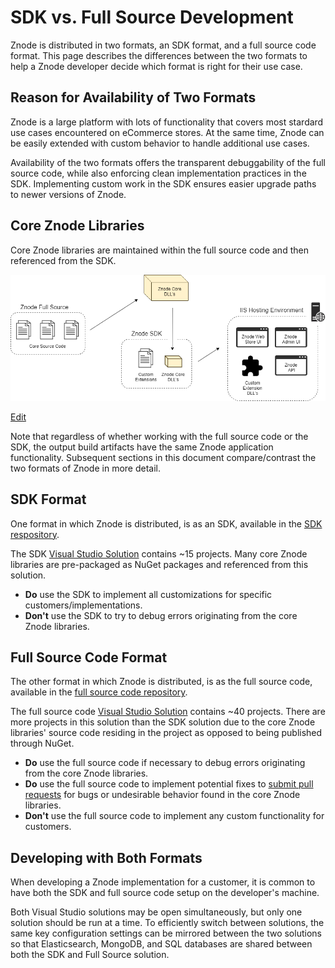 # SDK vs. Full Source Development

Znode is distributed in two formats, an SDK format, and a full source code format. This page describes the differences between the two formats to help a Znode developer decide which format is right for their use case.

## Reason for Availability of Two Formats

Znode is a large platform with lots of functionality that covers most stardard use cases encountered on eCommerce stores. At the same time, Znode can be easily extended with custom behavior to handle additional use cases.

Availability of the two formats offers the transparent debuggability of the full source code, while also enforcing clean implementation practices in the SDK. Implementing custom work in the SDK ensures easier upgrade paths to newer versions of Znode.

## Core Znode Libraries

Core Znode libraries are maintained within the full source code and then referenced from the SDK.

![Diagram](_assets/sdk-overview.png)

<a href="http://jgraph.github.io/drawio-github/edit-diagram.html?user=bsmith1310@gmail.com&org=amlacommerce&repo=znode-docs-test&path=docs/sdk-vs-full-source/_assets/sdk-overview.png" target="_blank">Edit</a>

Note that regardless of whether working with the full source code or the SDK, the output build artifacts have the same Znode application functionality. Subsequent sections in this document compare/contrast the two formats of Znode in more detail.

## SDK Format

One format in which Znode is distributed, is as an SDK, available in the [SDK respository](https://github.com/amlacommerce/znode).

The SDK [Visual Studio Solution](https://github.com/amlacommerce/znode/blob/master/ZnodeMultifront/Projects/Znode.Multifront.sln) contains ~15 projects. Many core Znode libraries are pre-packaged as NuGet packages and referenced from this solution.

* **Do** use the SDK to implement all customizations for specific customers/implementations.
* **Don't** use the SDK to try to debug errors originating from the core Znode libraries.

## Full Source Code Format

The other format in which Znode is distributed, is as the full source code, available in the [full source code repository](https://github.com/amlacommerce/znode-source).

The full source code [Visual Studio Solution](https://github.com/amlacommerce/znode-source/blob/master/Projects/Znode.Multifront.sln) contains ~40 projects. There are more projects in this solution than the SDK solution due to the core Znode libraries' source code residing in the project as opposed to being published through NuGet.

* **Do** use the full source code if necessary to debug errors originating from the core Znode libraries.
* **Do** use the full source code to implement potential fixes to [submit pull requests](/docs/submitting-pull-requests/README.md) for bugs or undesirable behavior found in the core Znode libraries.
* **Don't** use the full source code to implement any custom functionality for customers.

## Developing with Both Formats

When developing a Znode implementation for a customer, it is common to have both the SDK and full source code setup on the developer's machine.

Both Visual Studio solutions may be open simultaneously, but only one solution should be run at a time. To efficiently switch between solutions, the same key configuration settings can be mirrored between the two solutions so that Elasticsearch, MongoDB, and SQL databases are shared between both the SDK and Full Source solution.
